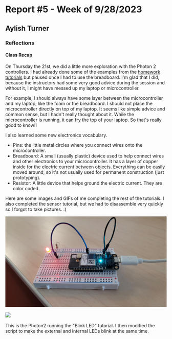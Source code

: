 # Report #5 - Week of 9/28/2023

## Aylish Turner

### Reflections

#### Class Recap

On Thursday the 21st, we did a little more exploration with the Photon 2 controllers. I had already done some of the examples from the [homework tutorials](https://github.com/loopstick/Photon2_Tutorial/blob/main/README.md) but paused once I had to use the breadboard. I'm glad that I did, because the instructors had some very good advice during the session and without it, I might have messed up my laptop or microcontroller.

For example, I should always have some layer between the microcontroller and my laptop, like the foam or the breadboard. I should not place the microcontroller directly on top of my laptop. It seems like simple advice and common sense, but I hadn't really thought about it. While the microcontroller is running, it can fry the top of your laptop. So that's really good to know!!

I also learned some new electronics vocabulary.

- Pins: the little metal circles where you connect wires onto the microcontroller.
- Breadboard: A small (usually plastic) device used to help connect wires and other electronics to your microcontroller. It has a layer of copper inside for the electric current between objects. Everything can be easily moved around, so it's not usually used for permanent construction (just prototyping).
- Resistor: A little device that helps ground the electric current. They are color coded.

Here are some images and GIFs of me completing the rest of the tutorials. I also completed the sensor tutorial, but we had to disassemble very quickly so I forgot to take pictures. :(

![](https://github.com/Berkeley-MDes/tdf-fa23-turnipboys/blob/main/weekly-reports/9_21_23%20Photon2%20in%20class.jpg)

![](https://github.com/Berkeley-MDes/tdf-fa23-turnipboys/blob/main/weekly-reports/9_21_23%20in%20class%20Photon2%20alternate%20blink.gif)

This is the Photon2 running the "Blink LED" tutorial. I then modified the script to make the external and internal LEDs blink at the same time.


